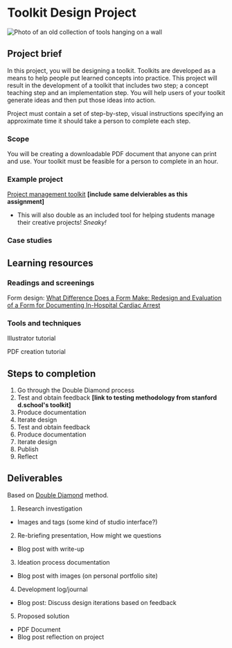 # Toolkit Design Project
![Photo of an old collection of tools hanging on a wall](https://unsplash.it/3000/1500?image=284)
## Project brief
In this project, you will be designing a toolkit. Toolkits are developed as a means to help people put learned concepts into practice. This project will result in the development of a toolkit that includes two step; a concept teaching step and an implementation step. You will help users of your toolkit generate ideas and then put those ideas into action.

Project must contain a set of step-by-step, visual instructions specifying an approximate time it should take a person to complete each step.

### Scope
You will be creating a downloadable PDF document that anyone can print and use. Your toolkit must be feasible for a person to complete in an hour.

### Example project
[Project management toolkit](../toolkit/project_management.md) **[include same delvierables as this assignment]**
- This will also double as an included tool for helping students manage their creative projects! *Sneaky!*

### Case studies

## Learning resources
### Readings and screenings
Form design: [What Difference Does a Form Make: Redesign and Evaluation of a Form for Documenting In-Hospital Cardiac Arrest](https://digital.lib.washington.edu/researchworks/bitstream/handle/1773/22800/Au_washington_0250E_11500.pdf?sequence=1)
### Tools and techniques

Illustrator tutorial

PDF creation tutorial

## Steps to completion
1. Go through the Double Diamond process
2. Test and obtain feedback **[link to testing methodology from stanford d.school's toolkit]**
3. Produce documentation
3. Iterate design
4. Test and obtain feedback
5. Produce documentation
6. Iterate design
7. Publish
8. Reflect

## Deliverables
Based on [Double Diamond](../topics/double_diamond.md) method.

1. Research investigation
  - Images and tags (some kind of studio interface?)
2. Re-briefing presentation, How might we questions
  - Blog post with write-up
3. Ideation process documentation
  - Blog post with images (on personal portfolio site) 
4. Development log/journal
  - Blog post: Discuss design iterations based on feedback 
5. Proposed solution
  - PDF Document
  - Blog post reflection on project